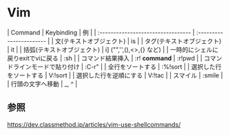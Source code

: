 # Vim

| Command                            | Keybinding               | 例     |
| :--------------------------------- | :----------------------- |
| 文(テキストオブジェクト)           | is                       |
| タグ(テキストオブジェクト)         | it                       |
| 括弧(テキストオブジェクト)         | i] ("",'',(),<>,{} など) |
| 一時的にシェルに戻りexitでviに戻る | :sh                      |
| コマンド結果挿入                   | :r! __command__          | :r!pwd |
| コマンドラインモードで貼り付け     | :C-r"                    |
| 全行をソートする                   | :%!sort                  |
| 選択した行をソートする             | V:!sort                  |
| 選択した行を逆順にする             | V:!tac                   |
| スマイル                           | :smile                   |
| 行頭の文字へ移動                   | _, ^                     |



## 参照
https://dev.classmethod.jp/articles/vim-use-shellcommands/
